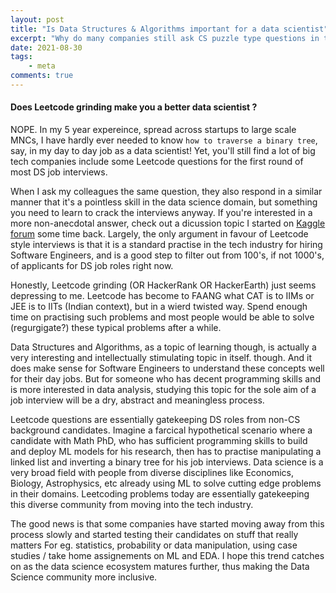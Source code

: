 ```yaml
---
layout: post
title: "Is Data Structures & Algorithms important for a data scientist"
excerpt: "Why do many companies still ask CS puzzle type questions in their coding round for DS roles"
date: 2021-08-30
tags:
    - meta
comments: true
---
```


#### Does Leetcode grinding make you a better data scientist ?

NOPE. 
In my 5 year expereince, spread across startups to large scale MNCs, I have hardly ever needed to know `how to traverse a binary tree`, say, in my day to day job as a data scientist! Yet, you'll still find a lot of big tech companies include some Leetcode questions for the first round of most DS job interviews.

When I ask my colleagues the same question, they also respond in a similar manner that it's a pointless skill in the data science domain, but something you need to learn to crack the interviews anyway. If you're interested in a more non-anecdotal answer, check out a dicussion topic I started on [Kaggle forum](https://www.kaggle.com/questions-and-answers/225859) some time back. Largely, the only argument in favour of Leetcode style interviews is that it is a standard practise in the tech industry for hiring Software Engineers, and is a good step to filter out from 100's, if not 1000's, of applicants for DS job roles right now.


Honestly, Leetcode grinding (OR HackerRank OR HackerEarth) just seems depressing to me. Leetcode has become to FAANG what CAT is to IIMs or JEE is to IITs (Indian context), but in a wierd twisted way. Spend enough time on practising such problems and most people would be able to solve (regurgigate?) these typical problems after a while. 

Data Structures and Algorithms, as a topic of learning though, is actually a very interesting and intellectually stimulating topic in itself. though. And it does make sense for Software Engineers to understand these concepts well for their day jobs. But for someone who has decent programming skills and is more interested in data analysis, studying this topic for the sole aim of a job interview will be a  dry, abstract and meaningless process.

Leetcode questions are essentially gatekeeping DS roles from non-CS background candidates. Imagine a farcical hypothetical scenario where a candidate with Math PhD, who has sufficient programming skills to build and deploy ML models for his research, then has to practise manipulating a linked list and inverting a binary tree for his job interviews. Data science is a very broad field with people from diverse disciplines like Economics, Biology, Astrophysics, etc already using ML to solve cutting edge problems in their domains. Leetcoding problems today are essentially gatekeeping this diverse community from moving into the tech industry.

The good news is that some companies have started moving away from this process slowly and started testing their candidates on stuff that really matters For eg. statistics, probability or data manipulation,  using case studies / take home assignements on ML and EDA. I hope this trend catches on as the data science ecosystem matures further, thus making the Data Science community more inclusive.



